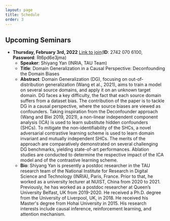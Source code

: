 ```yaml
---
layout: page
title: Schedule
order: 3
---
```


## Upcoming Seminars

* **Thursday, February 3rd, 2022** [Link to join](https://inria.webex.com/inria-en/j.php?MTID=me4dec220107b63617b15a512f9c9aa96)(**ID**: 2742 070 6100, **Password**: Rt6pd6e3jma)
  - **Speaker**: Shiyang Yan (INRIA, TAU Team)
  - **Title**: Domain Generalization in a Causal Perspective: Deconfounding the Domain Biases
  - **Abstract**: Domain Generalization (DG), focusing on out-of-distribution generalization (Wang et al., 2021), aims to train a model on several source domains, and apply it on an unknown target domain. DG faces a key difficulty, the fact that each source domain suffers from a dataset bias. The contribution of the paper is to tackle DG in a causal perspective, where the source biases are viewed as confounders. Taking inspiration from the Deconfounder approach (Wang and Blei 2019, 2021), a non-linear independent component analysis (ICA) is used to learn substitute hidden confounders (SHCs). To mitigate the non-identifiability of the SHCs,  a novel adversarial contrastive learning scheme is used to learn domain invariant and mutually independent SHCs. The merits of the approach are comparatively demonstrated on several challenging DG benchmarks, yielding state-of-art performances. Ablation studies are conducted to determine the respective impact of the ICA model and of the contrastive learning scheme.
  - **Bio**: Shiyang Yan is presently a postdoc researcher in the TAU research team of the National Institute for Research in Digital Science and Technology (INRIA), Paris, France. Prior to that, he worked as a university lecturer at NUIST, China from 2020 to 2021. Previously, he has worked as a postdoc researcher at Queen’s University Belfast, UK from 2019-2020. He received a Ph.D. degree from the University of Liverpool, UK, in 2018. He received his Master's degree from Hohai University in 2015. His research interests include causal inference, reinforcement learning, and attention mechanism.
